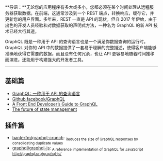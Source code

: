 **导语：**无论您的应用程序有多大或多小，您都必须在某个时间处理从远程服务器获取数据。在前端，这通常涉及到一个 REST 端点，转换响应，缓存它，并更新您的用户界面。多年来，REST 一直是 API 的现状，但自 2017 年伊始，由于出色的开发人员经验和对数据获取的声明式方法，一种名为 GraphQL 的新 API 技术已经大行其道。

GraphQL 既是一种用于 API 的查询语言也是一个满足你数据查询的运行时。 GraphQL 对你的 API 中的数据提供了一套易于理解的完整描述，使得客户端能够准确地获得它需要的数据，而且没有任何冗余，也让 API 更容易地随着时间推移而演进，还能用于构建强大的开发者工具。

---

## 基础篇

- [GraphQL: 一种用于 API 的查询语言](https://graphql.cn/)
- [Github facebook/GraphQL](https://github.com/facebook/graphql)
- [A Front End Developer’s Guide to GraphQL](https://css-tricks.com/front-end-developers-guide-graphql/)
- [The future of state management](https://dev-blog.apollodata.com/the-future-of-state-management-dd410864cae2)

## 插件篇

- [banterfm/graphql-crunch](https://github.com/banterfm/graphql-crunch): <sub>Reduces the size of GraphQL responses by consolidating duplicate values</sub>
- [graphql/graphql-js](https://github.com/graphql/graphql-js): <sub>A reference implementation of GraphQL for JavaScript http://graphql.org/graphql-js/</sub>